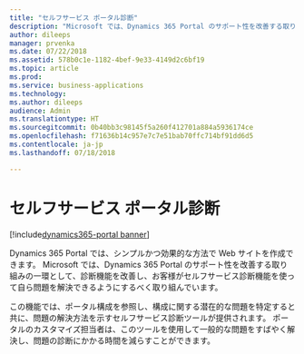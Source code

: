 ```yaml
---
title: "セルフサービス ポータル診断"
description: "Microsoft では、Dynamics 365 Portal のサポート性を改善する取り組みの一環として、診断機能を改善し、お客様がセルフサービス機能を使って自ら問題を解決できるようにするべく取り組んでいます。"
author: dileeps
manager: prvenka
ms.date: 07/22/2018
ms.assetid: 578b0c1e-1182-4bef-9e33-4149d2c6bf19
ms.topic: article
ms.prod: 
ms.service: business-applications
ms.technology: 
ms.author: dileeps
audience: Admin
ms.translationtype: HT
ms.sourcegitcommit: 0b40bb3c98145f5a260f412701a884a5936174ce
ms.openlocfilehash: f71636b14c957e7c7e51bab70ffc714bf91dd6d5
ms.contentlocale: ja-jp
ms.lasthandoff: 07/18/2018

---
```

#  <a name="self-service-portal-diagnostics"></a>セルフサービス ポータル診断

[!include[dynamics365-portal banner](../../includes/dynamics365-portal.md)]



Dynamics 365 Portal では、シンプルかつ効果的な方法で Web サイトを作成できます。 Microsoft では、Dynamics 365 Portal のサポート性を改善する取り組みの一環として、診断機能を改善し、お客様がセルフサービス診断機能を使って自ら問題を解決できるようにするべく取り組んでいます。

この機能では、ポータル構成を参照し、構成に関する潜在的な問題を特定すると共に、問題の解決方法を示すセルフサービス診断ツールが提供されます。 ポータルのカスタマイズ担当者は、このツールを使用して一般的な問題をすばやく解決し、問題の診断にかかる時間を減らすことができます。

<!--
### Who uses this feature
This feature is intended for portal customizers.
## Status
### Development status
Generally available
#### Target timeframe
October 2018 or later
### Availability
Cloud
### Regional availability
Global
-->

